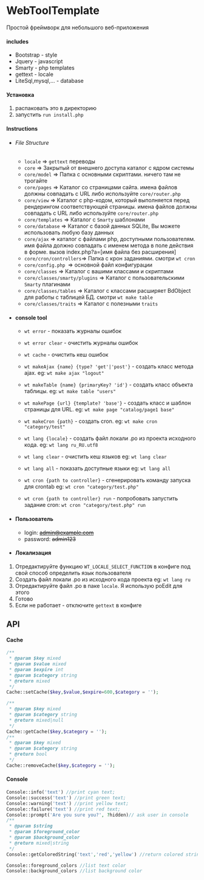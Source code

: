 # WebToolTemplate

Простой фреймворк для небольшого веб-приложения

#### includes

- Bootstrap - style
- Jquery - javascript
- Smarty - php templates
- gettext - locale
- LiteSql,mysql,... - database

#### Установка

1. распаковать это в директорию
2. запустить `run install.php`

#### Instructions

- ###### File Structure
	- `locale` => `gettext` переводы
	- `core` => Закрытый от внешнего доступа каталог с ядром системы
	- `core/model` => Папка с основными скриптами. ничего там не трогайте
	- `core/pages` => Каталог cо страницами сайта. имена файлов должны совпадать с URL либо используйте `core/router.php`
	- `core/view` => Каталог с php-кодом, который выполняется перед рендерингом соответствующей страницы. имена файлов должны совпадать с URL либо используйте `core/router.php`
	- `core/templates` => Каталог с `Smarty` шаблонами
	- `core/database` => Каталог с базой данных SQLite, Вы можете использовать любую базу данных
	- `core/ajax` => каталог с файлами php, доступными пользователям. имя файла должно совпадать с именем метода в поле действия в форме. вызов index.php?a=[имя файла без расширения]
	- `core/cron/controllers`=> Папка с крон заданиями. смотри  `wt cron`
	- `core/config.php `=> основной файл конфигурации
	- `core/classes` => Каталог с вашими классами и скриптами
	- `core/classes/smarty/plugins` => Каталог с пользовательскими `Smarty` плагинами
	- `core/classes/tables` => Каталог с классами расширяет BdObject для работы с таблицей БД. смотри  `wt make table`
	- `core/classes/traits` => Каталог с полезными `traits`

- #### console tool

	- `wt error` - показать журналы ошибок
	- `wt error clear` - очистить журналы ошибок

	- `wt cache` - очистить кеш ошибок

	- `wt makeAjax {name} {type? 'get'|'post'}` - создать класс метода ajax. eg: `wt make ajax "logout"`
	- `wt makeTable {name} {primaryKey? 'id'}` - создать класс объекта таблицы. eg: `wt make table "users"`
	- `wt makePage {url} {template? 'base'}` - создать класс и шаблон страницы для URL. eg: `wt make page "catalog/page1 base"`
	- `wt makeCron {path}` - создать cron. eg: `wt make cron "category/test"`

	- `wt lang {locale}` - создать файл локали .po из проекта исходного кода. eg: `wt lang ru_RU.utf8`
	- `wt lang clear` - очистить кеш языков eg: `wt lang clear`
	- `wt lang all` - показать доступные языки eg: `wt lang all`

	- `wt cron {path to controller}` - сгенерировать команду запуска для crontab eg: `wt cron "category/test.php"`
	- `wt cron {path to controller} run` - попробовать запустить задание cron: `wt cron "category/test.php" run`

- #### Пользователь

	- login: ~~admin@example.com~~
	- password: ~~admin123~~

- #### Локализация

1. Отредактируйте функцию `WT_LOCALE_SELECT_FUNCTION` в конфиге под свой способ определить язык пользователя
2. Создать файл локали .po из исходного кода проекта eg: `wt lang ru`
3. Отредактируйте файл .po в паке `locale`. Я использую poEdit для этого
5. Готово
6. Если не работает - отключите `gettext` в конфиге

## API

#### Cache

```php
/**
 * @param $key mixed
 * @param $value mixed
 * @param $expire int
 * @param $category string
 * @return mixed
 */
Cache::setCache($key,$value,$expire=600,$category = '');

/**
 * @param $key mixed
 * @param $category string
 * @return mixed|null
 */
Cache::getCache($key,$category = '');
/**
 * @param $key mixed
 * @param $category string
 * @return bool
 */
Cache::removeCache($key,$category = '');
```

#### Console

```php
Console::info('text') //print cyan text;
Console::success('text') //print green text;
Console::warning('text') //print yellow text;
Console::failure('text') //print red text;
Console::prompt('Are you sure you?', ?hidden)// ask user in console
/**
 * @param $string
 * @param $foreground_color
 * @param $background_color
 * @return mixed|string
 */
Console::getColoredString('text','red','yellow') //return colored string

Console::foreground_colors //list text color
Console::background_colors //list background color
```